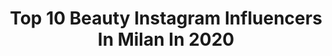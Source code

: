 ---
title: Top 10 Beauty Instagram Influencers In Milan In 2020
description: >-
  Find top beauty Instagram influencers in Milan in 2020. Most popular hashtags: #iorestoacasa #suppliedby #fashion #beauty.
platform: Instagram
profiles:
  - username: "erikanicolosi_"
    fullname: >-
      Erika Nicolosi👩🏼🌻
    location: "Italy"
    followers: 19103
    engagement: 415
    commentsToLikes: 0.019969
    avatar: "https://scontent-xsp1-2.cdninstagram.com/v/t51.2885-19/s320x320/90432263_241083667034516_7169678100798636032_n.jpg?_nc_ht=scontent-xsp1-2.cdninstagram.com&_nc_ohc=tLu0vo4O9WMAX_jojD-&oh=f956021c52c22ac226b7d69d4663b6e3&oe=5EA2E861"
    verified: false
    hashtags: "#ootd, #travelblogger, #theparisguru, #details"
  - username: "maria_angela_galizia"
    fullname: >-
      Maria Angela Galizia
    location: "Italy"
    followers: 28183
    engagement: 284
    commentsToLikes: 0.339055
    avatar: "https://scontent-ams4-1.cdninstagram.com/v/t51.2885-19/s320x320/56268791_313127199372504_380608040287600640_n.jpg?_nc_ht=scontent-ams4-1.cdninstagram.com&_nc_ohc=-OtM5PgGwbkAX9L2NBE&oh=d1766e0a0a5ccb45138562a4ec890e0e&oe=5EB9E8FA"
    verified: false
    hashtags: "#giveaway, #desenio, #leggere, #plussize"
  - username: "irenardella"
    fullname: >-
      🦄 theblondeunicorn®
    location: "Italy"
    followers: 17549
    engagement: 259
    commentsToLikes: 0.190543
    avatar: "https://scontent-lhr8-1.cdninstagram.com/v/t51.2885-19/s320x320/70242462_468442340549472_8591192725359951872_n.jpg?_nc_ht=scontent-lhr8-1.cdninstagram.com&_nc_ohc=kbCJqEyvnzoAX_Ma71P&oh=027c5bf72a76bad29733dc8b62abc21c&oe=5EB96986"
    verified: false
    hashtags: "#lunchideas, #snowardcandle, #women, #passenger"
  - username: "salvettisonia"
    fullname: >-
      𝓢𝓪𝓵𝓿𝓮𝓽𝓽𝓲 𝓢𝓸𝓷𝓲𝓪
    location: "Italy"
    followers: 60932
    engagement: 141
    commentsToLikes: 0.136507
    avatar: "https://scontent-amt2-1.cdninstagram.com/v/t51.2885-19/s320x320/43280841_275480103086840_4792298953821388800_n.jpg?_nc_ht=scontent-amt2-1.cdninstagram.com&_nc_ohc=bQTQuBHF3X0AX8snWdh&oh=c988c2aa84c03542243f3f5bab9ad9e3&oe=5EB76D8B"
    verified: false
    hashtags: "#lagodibraies, #queenieke, #pixibeauty, #merribeleu"
  - username: "napoletanopasquale79"
    fullname: >-
      ∞ ᑭαᔕɊμα⍳ξ  ᑎα⍴㋡⍳ξ☂α⋒⍟  ♔☈ξα⍳
    location: "Italy"
    followers: 56829
    engagement: 450
    commentsToLikes: 0.212061
    avatar: "https://scontent-lhr8-1.cdninstagram.com/v/t51.2885-19/s320x320/57052407_428045104441519_7085362352270344192_n.jpg?_nc_ht=scontent-lhr8-1.cdninstagram.com&_nc_ohc=GAkGpGq3fqYAX_NBOVt&oh=2dae354694d94c8888d3c11c37d27fd9&oe=5EBC1DDD"
    verified: false
    hashtags: "#iosonolamiacitta, #isometrics, #argento, #mgaddicted"
  - username: "_emy_bernardi"
    fullname: >-
      ℰℳᎽ 👑♥️
    location: "Italy"
    followers: 60219
    engagement: 217
    commentsToLikes: 0.132119
    avatar: "https://scontent-lhr8-1.cdninstagram.com/v/t51.2885-19/s320x320/37097495_430204754133756_5792260618429923328_n.jpg?_nc_ht=scontent-lhr8-1.cdninstagram.com&_nc_ohc=SbphxtQZrJ4AX9hat2D&oh=1e4c47f6a6f473f1cdc98deb0dab6d85&oe=5EB9E5D3"
    verified: false
    hashtags: "#winteroutfit, #organic, #handcreams, #cedro"
  - username: "ameliefleur_"
    fullname: >-
      Roberta Geraci
    location: "Italy"
    followers: 106677
    engagement: 170
    commentsToLikes: 0.121185
    avatar: "https://scontent-ams4-1.cdninstagram.com/v/t51.2885-19/s320x320/83421822_841745802991102_4129005417470623744_n.jpg?_nc_ht=scontent-ams4-1.cdninstagram.com&_nc_ohc=B0xmlNr0zvoAX-3vR1y&oh=c6458fe5d01c7adf3619a8d493ecc318&oe=5EBADCB0"
    verified: false
    hashtags: "#ootdgoals, #phonecase, #safiracollection, #todayiamwearing"
  - username: "liquorsbeauty"
    fullname: >-
      Luca 🐆🇮🇹
    location: "Italy"
    followers: 24010
    engagement: 953
    commentsToLikes: 0.114863
    avatar: "https://scontent-ams4-1.cdninstagram.com/v/t51.2885-19/s320x320/90676098_586100235320870_7753227984386916352_n.jpg?_nc_ht=scontent-ams4-1.cdninstagram.com&_nc_ohc=hpzd1gvMcy0AX83A57l&oh=7f328ef2b0420cf515714f2ddbdcfcc0&oe=5EBC32B8"
    verified: false
    hashtags: "#lipsswatches, #smokeyeyes, #fullface, #jeffreestar"
  - username: "gianmariasainato"
    fullname: >-
      Gian Maria Sainato
    location: "Italy"
    followers: 599657
    engagement: 108
    commentsToLikes: 0.033068
    avatar: "https://scontent-ams4-1.cdninstagram.com/v/t51.2885-19/s320x320/22500192_136981656942374_7801926260619214848_n.jpg?_nc_ht=scontent-ams4-1.cdninstagram.com&_nc_ohc=wbhi06VFdnkAX8gEZ4I&oh=fef9d597d794245da43d08b625b60757&oe=5EB8E458"
    verified: true
    hashtags: "#meethendricks, #tods, #harmontblainefw20, #suppliedby"
  - username: "veronicafalco"
    fullname: >-
      Veronica | Fashion & Lifestyle
    location: "Italy"
    followers: 99275
    engagement: 102
    commentsToLikes: 0.018071
    avatar: "https://scontent-ams4-1.cdninstagram.com/v/t51.2885-19/s320x320/85149458_631819234319272_6630963157475000320_n.jpg?_nc_ht=scontent-ams4-1.cdninstagram.com&_nc_ohc=MrbInjnDhVYAX_oUMMu&oh=6366a30b49bd3f27736e72b6a863fe38&oe=5EB2ADC7"
    verified: false
    hashtags: "#workcorner, #ootd, #ghddeepscarlet, #mondaymood"
---